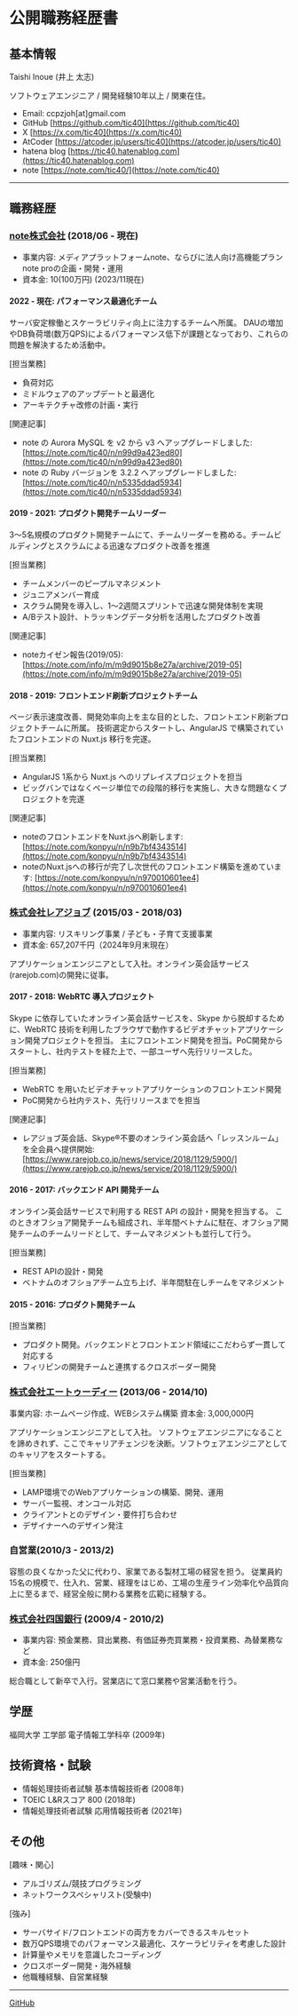 # 公開職務経歴書

## 基本情報

Taishi Inoue (井上 太志)

ソフトウェアエンジニア / 開発経験10年以上 / 関東在住。

- Email: ccpzjoh[at]gmail.com
- GitHub [https://github.com/tic40](https://github.com/tic40)
- X [https://x.com/tic40](https://x.com/tic40)
- AtCoder [https://atcoder.jp/users/tic40](https://atcoder.jp/users/tic40)
- hatena blog [https://tic40.hatenablog.com](https://tic40.hatenablog.com)
- note [https://note.com/tic40/](https://note.com/tic40)

---

## 職務経歴

### [note株式会社](https://note.jp/) (2018/06 - 現在)

- 事業内容: メディアプラットフォームnote、ならびに法人向け高機能プランnote proの企画・開発・運用
- 資本金: 10(100万円)  (2023/11現在)

#### 2022 - 現在: パフォーマンス最適化チーム

サーバ安定稼働とスケーラビリティ向上に注力するチームへ所属。
DAUの増加やDB負荷増(数万QPS)によるパフォーマンス低下が課題となっており、これらの問題を解決するため活動中。

[担当業務]
- 負荷対応
- ミドルウェアのアップデートと最適化
- アーキテクチャ改修の計画・実行

[関連記事]
- note の Aurora MySQL を v2 から v3 へアップグレードしました: [https://note.com/tic40/n/n99d9a423ed80](https://note.com/tic40/n/n99d9a423ed80)
- note の Ruby バージョンを 3.2.2 へアップグレードしました: [https://note.com/tic40/n/n5335ddad5934](https://note.com/tic40/n/n5335ddad5934)

#### 2019 - 2021: プロダクト開発チームリーダー

3〜5名規模のプロダクト開発チームにて、チームリーダーを務める。チームビルディングとスクラムによる迅速なプロダクト改善を推進

[担当業務]
- チームメンバーのピープルマネジメント
- ジュニアメンバー育成
- スクラム開発を導入し、1～2週間スプリントで迅速な開発体制を実現
- A/Bテスト設計、トラッキングデータ分析を活用したプロダクト改善

[関連記事]
- noteカイゼン報告(2019/05): [https://note.com/info/m/m9d9015b8e27a/archive/2019-05](https://note.com/info/m/m9d9015b8e27a/archive/2019-05)


#### 2018 - 2019: フロントエンド刷新プロジェクトチーム

ページ表示速度改善、開発効率向上を主な目的とした、フロントエンド刷新プロジェクトチームに所属。
技術選定からスタートし、AngularJS で構築されていたフロントエンドの Nuxt.js 移行を完遂。

[担当業務]
- AngularJS 1系から Nuxt.js へのリプレイスプロジェクトを担当
- ビッグバンではなくページ単位での段階的移行を実施し、大きな問題なくプロジェクトを完遂

[関連記事]
- noteのフロントエンドをNuxt.jsへ刷新します: [https://note.com/konpyu/n/n9b7bf4343514](https://note.com/konpyu/n/n9b7bf4343514)
- noteのNuxt.jsへの移行が完了し次世代のフロントエンド構築を進めています: [https://note.com/konpyu/n/n970010601ee4](https://note.com/konpyu/n/n970010601ee4)

### [株式会社レアジョブ](https://www.rarejob.co.jp/) (2015/03 - 2018/03)

- 事業内容: リスキリング事業 / 子ども・子育て支援事業
- 資本金: 657,207千円（2024年9月末現在）

アプリケーションエンジニアとして入社。オンライン英会話サービス(rarejob.com)の開発に従事。

#### 2017 - 2018: WebRTC 導入プロジェクト

Skype に依存していたオンライン英会話サービスを、Skype から脱却するために、WebRTC 技術を利用したブラウザで動作するビデオチャットアプリケーション開発プロジェクトを担当。
主にフロントエンド開発を担当。PoC開発からスタートし、社内テストを経た上で、一部ユーザへ先行リリースした。

[担当業務]
- WebRTC を用いたビデオチャットアプリケーションのフロントエンド開発
- PoC開発から社内テスト、先行リリースまでを担当

[関連記事]
- レアジョブ英会話、Skype®不要のオンライン英会話へ「レッスンルーム」を全会員へ提供開始: [https://www.rarejob.co.jp/news/service/2018/1129/5900/](https://www.rarejob.co.jp/news/service/2018/1129/5900/)

#### 2016 - 2017: バックエンド API 開発チーム

オンライン英会話サービスで利用する REST API の設計・開発を担当する。
このときオフショア開発チームも組成され、半年間ベトナムに駐在、オフショア開発チームのチームリードとして、チームマネジメントも並行して行う。

[担当業務]
- REST APIの設計・開発
- ベトナムのオフショアチーム立ち上げ、半年間駐在しチームをマネジメント

#### 2015 - 2016: プロダクト開発チーム

[担当業務]
- プロダクト開発。バックエンドとフロントエンド領域にこだわらず一貫して対応する
- フィリピンの開発チームと連携するクロスボーダー開発

### [株式会社エートゥーディー](https://atod.co.jp/) (2013/06 - 2014/10)

事業内容: ホームページ作成、WEBシステム構築
資本金: 3,000,000円

アプリケーションエンジニアとして入社。
ソフトウェアエンジニアになることを諦めきれず、ここでキャリアチェンジを決断。ソフトウェアエンジニアとしてのキャリアをスタートする。

[担当業務]
- LAMP環境でのWebアプリケーションの構築、開発、運用
- サーバー監視、オンコール対応
- クライアントとのデザイン・要件打ち合わせ
- デザイナーへのデザイン発注　

### 自営業(2010/3 - 2013/2)

容態の良くなかった父に代わり、家業である製材工場の経営を担う。
従業員約15名の規模で、仕入れ、営業、経理をはじめ、工場の生産ライン効率化や品質向上に至るまで、経営全般に関わる業務を広範に経験する。

### [株式会社四国銀行](https://www.shikokubank.co.jp/) (2009/4 - 2010/2)

- 事業内容: 預金業務、貸出業務、有価証券売買業務・投資業務、為替業務など
- 資本金: 250億円

総合職として新卒で入行。営業店にて窓口業務や営業活動を行う。

## 学歴

福岡大学 工学部 電子情報工学科卒 (2009年)

## 技術資格・試験

- 情報処理技術者試験 基本情報技術者 (2008年)
- TOEIC L&Rスコア 800 (2018年)
- 情報処理技術者試験 応用情報技術者 (2021年)

## その他

[趣味・関心]
- アルゴリズム/競技プログラミング
- ネットワークスペシャリスト(受験中)

[強み]
- サーバサイド/フロントエンドの両方をカバーできるスキルセット
- 数万QPS環境でのパフォーマンス最適化、スケーラビリティを考慮した設計
- 計算量やメモリを意識したコーディング
- クロスボーダー開発・海外経験
- 他職種経験、自営業経験

---

[GitHub](https://github.com/tic40/resume)